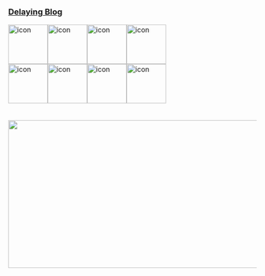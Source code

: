 <div>

### [Delaying Blog](http://delaying.github.io/) 
<div style="display: flex; align-items: flex-start;"><img src="https://techstack-generator.vercel.app/js-icon.svg" alt="icon" width="80" height="80" /><img src="https://techstack-generator.vercel.app/ts-icon.svg" alt="icon" width="80" height="80" /><img src="https://techstack-generator.vercel.app/swift-icon.svg" alt="icon" width="80" height="80" /><img src="https://techstack-generator.vercel.app/react-icon.svg" alt="icon" width="80" height="80" /></div><div style="display: flex; align-items: flex-start;"><img src="https://techstack-generator.vercel.app/redux-icon.svg" alt="icon" width="80" height="80" /><img src="https://techstack-generator.vercel.app/prettier-icon.svg" alt="icon" width="80" height="80" /><img src="https://techstack-generator.vercel.app/jest-icon.svg" alt="icon" width="80" height="80" /><img src="https://techstack-generator.vercel.app/github-icon.svg" alt="icon" width="80" height="80" /></div>
  
  <br/>
  <br/>

  <a href="https://github.com/devxb/gitanimals">
    <img
      src="https://render.gitanimals.org/farms/delaying"
      width="600"
      height="300"
    />
  </a>

  

</div>


